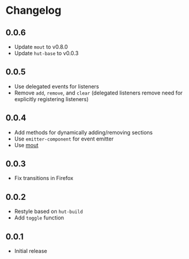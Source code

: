 # Changelog

## 0.0.6

 * Update `mout` to v0.8.0
 * Update `hut-base` to v0.0.3

## 0.0.5

 * Use delegated events for listeners
 * Remove `add`, `remove`, and `clear` (delegated listeners remove need for
   explicitly registering listeners)

## 0.0.4

 * Add methods for dynamically adding/removing sections
 * Use `emitter-component` for event emitter
 * Use [mout](http://moutjs.com/)

## 0.0.3

 * Fix transitions in Firefox

## 0.0.2

 * Restyle based on `hut-build`
 * Add `toggle` function

## 0.0.1

 * Initial release

